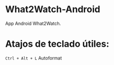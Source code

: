 # What2Watch-Android
App Android What2Watch.


# Atajos de teclado útiles:
`Ctrl + Alt + L` Autoformat
